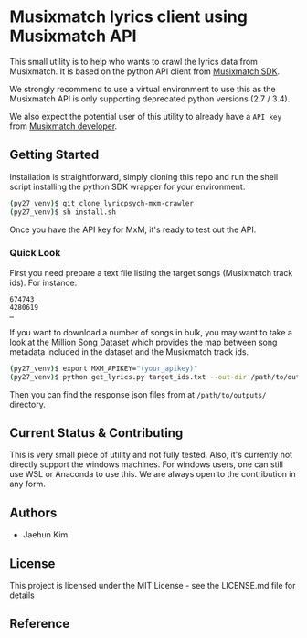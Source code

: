 # Musixmatch lyrics client using Musixmatch API 

This small utility is to help who wants to crawl the lyrics data from Musixmatch. It is based on the python API client from [Musixmatch SDK](https://github.com/musixmatch/musixmatch-sdk).

We strongly recommend to use a virtual environment to use this as the Musixmatch API is only supporting deprecated python versions (2.7 / 3.4).

We also expect the potential user of this utility to already have a `API key` from [Musixmatch developer](https://developer.musixmatch.com/).


## Getting Started

Installation is straightforward, simply cloning this repo and run the shell script installing the python SDK wrapper for your environment.

```bash
(py27_venv)$ git clone lyricpsych-mxm-crawler
(py27_venv)$ sh install.sh
```

Once you have the API key for MxM, it's ready to test out the API.


### Quick Look

First you need prepare a text file listing the target songs (Musixmatch track ids). For instance:

```
674743
4280619
…
```

If you want to download a number of songs in bulk, you may want to take a look at the [Million Song Dataset](http://millionsongdataset.com/musixmatch/) which provides the map between song metadata included in the dataset and the Musixmatch track ids.

```bash
(py27_venv)$ export MXM_APIKEY="(your_apikey)"
(py27_venv)$ python get_lyrics.py target_ids.txt --out-dir /path/to/outputs/ --verbose
```
Then you can find the response json files from at `/path/to/outputs/` directory.

## Current Status & Contributing

This is very small piece of utility and not fully tested. Also, it's currently not directly support the windows machines. For windows users, one can still use WSL or Anaconda to use this. We are always open to the contribution in any form.

## Authors

- Jaehun Kim

## License


This project is licensed under the MIT License - see the LICENSE.md file for details


## Reference
